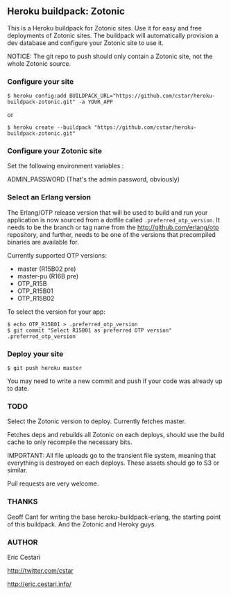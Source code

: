 ## Heroku buildpack: Zotonic

This is a Heroku buildpack for Zotonic sites.
Use it for easy and free deployments of Zotonic sites.
The buildpack will automatically provision a dev database and configure your Zotonic site to use it.

NOTICE: The git repo to push should only contain a Zotonic site, not the whole Zotonic source.

### Configure your site

    $ heroku config:add BUILDPACK_URL="https://github.com/cstar/heroku-buildpack-zotonic.git" -a YOUR_APP

or
    
    $ heroku create --buildpack "https://github.com/cstar/heroku-buildpack-zotonic.git"

### Configure your Zotonic site

Set the following environment variables :

  ADMIN_PASSWORD (That's the admin password, obviously)

### Select an Erlang version

The Erlang/OTP release version that will be used to build and run your application is now sourced from a dotfile called `.preferred_otp_version`. It needs to be the branch or tag name from the http://github.com/erlang/otp repository, and further, needs to be one of the versions that precompiled binaries are available for.

Currently supported OTP versions:

* master (R15B02 pre)
* master-pu (R16B pre)
* OTP_R15B
* OTP_R15B01
* OTP_R15B02

To select the version for your app:

    $ echo OTP_R15B01 > .preferred_otp_version
    $ git commit "Select R15B01 as preferred OTP version" .preferred_otp_version

### Deploy your site

    $ git push heroku master

You may need to write a new commit and push if your code was already up to date.

### TODO

Select the Zotonic version to deploy. Currently fetches master.

Fetches deps and rebuilds all Zotonic on each deploys, should use the build cache to only recompile the necessary bits.

IMPORTANT: All file uploads go to the transient file system, meaning that everything is destroyed on each deploys. These assets should go to S3 or similar.

Pull requests are very welcome.

### THANKS

Geoff Cant for writing the base heroku-buildpack-erlang, the starting point of this buildpack. And the Zotonic and Heroky guys.

### AUTHOR

Eric Cestari

http://twitter.com/cstar

http://eric.cestari.info/

